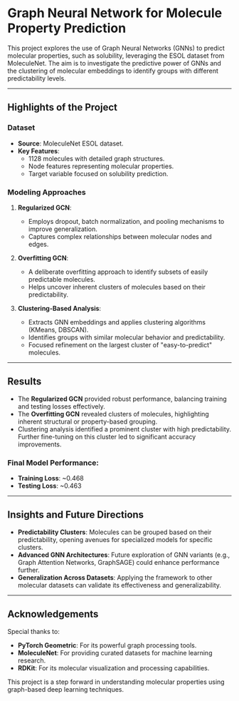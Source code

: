 # Graph Neural Network for Molecule Property Prediction

This project explores the use of Graph Neural Networks (GNNs) to predict molecular properties, such as solubility, leveraging the ESOL dataset from MoleculeNet. The aim is to investigate the predictive power of GNNs and the clustering of molecular embeddings to identify groups with different predictability levels.

---

## Highlights of the Project

### Dataset
- **Source**: MoleculeNet ESOL dataset.
- **Key Features**: 
  - 1128 molecules with detailed graph structures.
  - Node features representing molecular properties.
  - Target variable focused on solubility prediction.

### Modeling Approaches
1. **Regularized GCN**:
   - Employs dropout, batch normalization, and pooling mechanisms to improve generalization.
   - Captures complex relationships between molecular nodes and edges.

2. **Overfitting GCN**:
   - A deliberate overfitting approach to identify subsets of easily predictable molecules.
   - Helps uncover inherent clusters of molecules based on their predictability.

3. **Clustering-Based Analysis**:
   - Extracts GNN embeddings and applies clustering algorithms (KMeans, DBSCAN).
   - Identifies groups with similar molecular behavior and predictability.
   - Focused refinement on the largest cluster of "easy-to-predict" molecules.

---

## Results

- The **Regularized GCN** provided robust performance, balancing training and testing losses effectively.
- The **Overfitting GCN** revealed clusters of molecules, highlighting inherent structural or property-based grouping.
- Clustering analysis identified a prominent cluster with high predictability. Further fine-tuning on this cluster led to significant accuracy improvements.

### Final Model Performance:
- **Training Loss**: ~0.468
- **Testing Loss**: ~0.463

---

## Insights and Future Directions

- **Predictability Clusters**: Molecules can be grouped based on their predictability, opening avenues for specialized models for specific clusters.
- **Advanced GNN Architectures**: Future exploration of GNN variants (e.g., Graph Attention Networks, GraphSAGE) could enhance performance further.
- **Generalization Across Datasets**: Applying the framework to other molecular datasets can validate its effectiveness and generalizability.

---

## Acknowledgements

Special thanks to:
- **PyTorch Geometric**: For its powerful graph processing tools.
- **MoleculeNet**: For providing curated datasets for machine learning research.
- **RDKit**: For its molecular visualization and processing capabilities.

This project is a step forward in understanding molecular properties using graph-based deep learning techniques.
